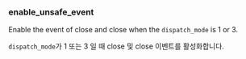 ### enable_unsafe_event

Enable the event of close and close when the `dispatch_mode` is 1 or 3.

`dispatch_mode`가 1 또는 3 일 때 close 및 close 이벤트를 활성화합니다.
